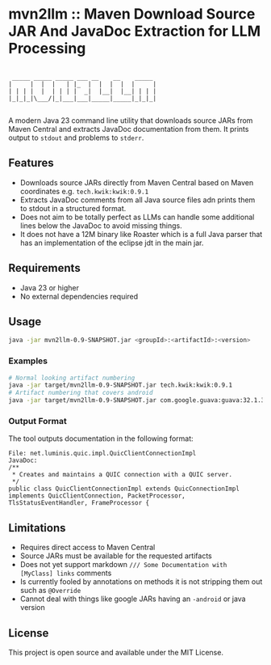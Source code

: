 # mvn2llm :: Maven Download Source JAR And JavaDoc Extraction for LLM Processing

```text
                                         
 _____ _____ _____ ___ __    __    _____ 
|     |  |  |   | |_  |  |  |  |  |     |
| | | |  |  | | | |  _|  |__|  |__| | | |
|_|_|_|\___/|_|___|___|_____|_____|_|_|_|
                                         
```

A modern Java 23 command line utility that downloads source JARs from Maven Central and extracts JavaDoc documentation from them.
It prints output to `stdout` and problems to `stderr`.

## Features

- Downloads source JARs directly from Maven Central based on Maven coordinates e.g. `tech.kwik:kwik:0.9.1`
- Extracts JavaDoc comments from all Java source files adn prints them to stdout in a structured format.
- Does not aim to be totally perfect as LLMs can handle some additional lines below the JavaDoc to avoid missing
  things.
- It does not have a 12M binary like Roaster which is a full Java parser that has an implementation of the eclipse jdt
  in the main jar.

## Requirements

- Java 23 or higher
- No external dependencies required

## Usage

```bash
java -jar mvn2llm-0.9-SNAPSHOT.jar <groupId>:<artifactId>:<version>
```

### Examples

```bash
# Normal looking artifact numbering
java -jar target/mvn2llm-0.9-SNAPSHOT.jar tech.kwik:kwik:0.9.1
# Artifact numbering that covers android
java -jar target/mvn2llm-0.9-SNAPSHOT.jar com.google.guava:guava:32.1.3-android
```

### Output Format

The tool outputs documentation in the following format:

```
File: net.luminis.quic.impl.QuicClientConnectionImpl
JavaDoc:
/**
 * Creates and maintains a QUIC connection with a QUIC server.
 */
public class QuicClientConnectionImpl extends QuicConnectionImpl implements QuicClientConnection, PacketProcessor, TlsStatusEventHandler, FrameProcessor {
```

## Limitations

- Requires direct access to Maven Central
- Source JARs must be available for the requested artifacts
- Does not yet support markdown `/// Some Documentation with [MyClass] links` comments
- Is currently fooled by annotations on methods it is not stripping them out such as `@Override`
- Cannot deal with things like google JARs having an `-android` or java version

## License

This project is open source and available under the MIT License.

